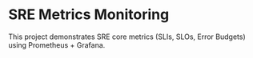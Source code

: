 # SRE Metrics Monitoring

This project demonstrates SRE core metrics (SLIs, SLOs, Error Budgets) using Prometheus + Grafana.

